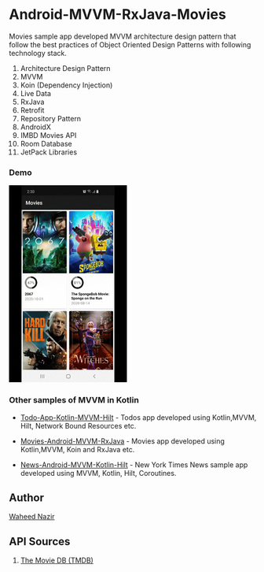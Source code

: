 # Android-MVVM-RxJava-Movies
Movies sample app developed MVVM architecture design pattern that follow the best practices of Object Oriented Design Patterns with following technology stack.

 1. Architecture Design Pattern
 2. MVVM
 2. Koin (Dependency Injection)
 3. Live Data
 4. RxJava
 5. Retrofit
 6. Repository Pattern
 9. AndroidX
 10. IMBD Movies API
 10. Room Database
 11. JetPack Libraries

### Demo
<img height="400px" src="https://github.com/WaheedNazir/Android-MVVM-RxJava-Movies/blob/main/demo/sample.gif" />

### Other samples of MVVM in Kotlin

* [Todo-App-Kotlin-MVVM-Hilt] - Todos app developed using Kotlin,MVVM, Hilt, Network Bound Resources etc.
* [Movies-Android-MVVM-RxJava] - Movies app developed using Kotlin,MVVM, Koin and RxJava etc.
* [News-Android-MVVM-Kotlin-Hilt] - New York Times News sample app developed using MVVM, Kotlin, Hilt, Coroutines.

   [Todo-App-Kotlin-MVVM-Hilt]: <https://github.com/WaheedNazir/TodoKotlinMVVMHilt>
   [Movies-Android-MVVM-RxJava]: <https://github.com/WaheedNazir/Android-MVVM-RxJava-Movies>
   [News-Android-MVVM-Kotlin-Hilt]: <https://github.com/WaheedNazir/NewYorkTimesMvvmSample>

   

## Author
[Waheed Nazir](https://github.com/WaheedNazir "Waheed Nazir (WaveTechStudio)")


## API Sources
 1. [The Movie DB (TMDB)](https://www.themoviedb.org/documentation/api)
